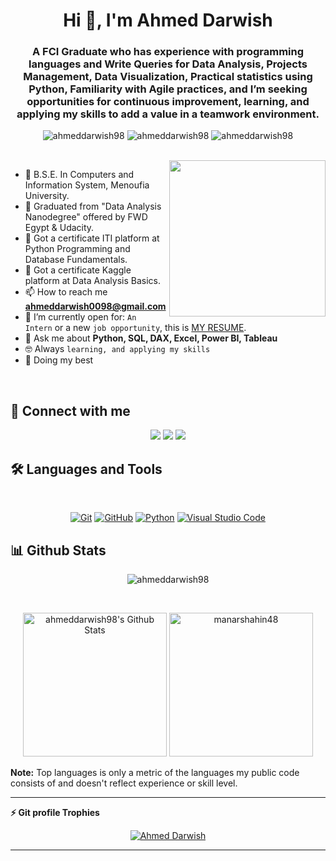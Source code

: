 <h1 align="center">Hi 👋, I'm Ahmed Darwish</h1>
<h3 align="center">A FCI Graduate who has experience with programming languages and Write Queries for Data Analysis, Projects Management, Data Visualization, Practical statistics using Python, Familiarity with Agile practices, and I’m seeking opportunities for continuous improvement, learning, and applying my skills to add a value in a teamwork environment.</h3>

<p align="center"> <img src="https://komarev.com/ghpvc/?username=ahmeddarwish98&label=Profile%20views&color=0e75b6&style=flat" alt="ahmeddarwish98" />
		   <img src="https://badges.pufler.dev/repos/ahmeddarwish98" alt="ahmeddarwish98" />
		   <img src="https://img.shields.io/github/followers/ahmeddarwish98?label=Followers" alt="ahmeddarwish98" />
</p>
<br>
<img align="right" src="https://user-images.githubusercontent.com/63050133/156676671-d5b2e362-97d4-4404-9447-dd71ddfea82f.gif" width = 250px/>

- :school: B.S.E. In Computers and Information System, Menoufia University.
- 🌱 Graduated from "Data Analysis Nanodegree" offered by FWD Egypt & Udacity.
- 🌱 Got a certificate ITI platform at Python Programming and Database Fundamentals.
- 🌱 Got a certificate Kaggle platform at Data Analysis Basics.
- 📫 How to reach me **ahmeddarwish0098@gmail.com**
- :thinking: I’m currently open for: `An Intern` or a new `job opportunity`, this is [MY RESUME](https://drive.google.com/file/d/1S0SQHkfQ1-m9MqcRswqxq5_1UTee90CP/view?usp=sharing).
- 💬 Ask me about **Python, SQL, DAX, Excel, Power BI, Tableau**
- :nerd_face: Always `learning, and applying my skills`
- 🐼 Doing my best 

<br>

## 📩 Connect with me
<p align="center">
 <a href="mailto:ahmeddarwish0098@gmail.com" title="Gmail"><img src="https://img.shields.io/badge/gmail-%23F05033.svg?style=for-the-badge&logo=gmail&logoColor=white"/></a>
<a href="https://fb.com/adarwish98" title="Facebook"><img src="https://img.shields.io/badge/Facebook-%231877F2.svg?style=for-the-badge&logo=Facebook&logoColor=white"/></a>
<a href="https://linkedin.com/in/adarwish98" title="LinkedIn"><img src="https://img.shields.io/badge/linkedin-%230077B5.svg?style=for-the-badge&logo=linkedin&logoColor=white"/></a> 
</p>

## 🛠 Languages and Tools
<br>
<p align="center">
 <a href="https://git-scm.com/" title="Git"><img src="https://img.shields.io/badge/git-%23F05033.svg?style=for-the-badge&logo=git&logoColor=white" alt="Git"></a>
<a href="https://github.com/" title="GitHub"><img src="https://img.shields.io/badge/github-%23121011.svg?style=for-the-badge&logo=github&logoColor=white" alt="GitHub"></a>
<a href="https://www.python.org/" title="Python"><img src="https://img.shields.io/badge/python-3670A0?style=for-the-badge&logo=python&logoColor=ffdd54" alt="Python"></a>
<a href="https://code.visualstudio.com/" title="Visual Studio Code"><img src="https://img.shields.io/badge/Visual%20Studio%20Code-0078d7.svg?style=for-the-badge&logo=visual-studio-code&logoColor=white" alt="Visual Studio Code"></a>
</p>

## 📊 Github Stats
<p align="center"><img src="https://github-readme-streak-stats.herokuapp.com/?user=ahmeddarwish98&theme=tokyonight_duo" alt="ahmeddarwish98" /></p>
  <br/>
  <p align="center">
    <a href="https://github.com/anuraghazra/github-readme-stats">
	    <img alt="ahmeddarwish98's Github Stats" src="https://github-readme-stats.vercel.app/api?username=ahmeddarwish98&show_icons=true&count_private=true&locale=en&theme=tokyonight&layout=compact" height="230px"/></a>
	  <img src="https://github-readme-stats.vercel.app/api/top-langs?username=ahmeddarwish98&langs_count=10&show_icons=true&locale=en&theme=tokyonight" alt="manarshahin48" height="230px"/>
<br/>

  <b>Note:</b> Top languages is only a metric of the languages my public code consists of and doesn't reflect experience or skill level.
  </p>
  
----
<summary><b>⚡ Git profile Trophies</b></summary>

<p align="center"> <a href="https://github.com/ryo-ma/github-profile-trophy"><img src="https://github-profile-trophy.vercel.app/?username=ahmeddarwish98&layout=compact&theme=algolia" alt="Ahmed Darwish" /></a> </p>

----
